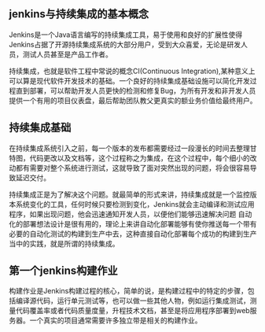## jenkins与持续集成的基本概念

Jenkins是一个Java语言编写的持续集成工具，易于使用和良好的扩展性使得Jenkins占据了开源持续集成系统的大部分用户，受到大众喜爱，无论是研发人员，测试人员甚至是产品工作者。

持续集成，也就是软件工程中常说的概念CI(Continuous Integration),某种意义上可以算是现代软件开发技术的基础。一个良好的持续集成基础设施可以简化开发过程直到部署，可以帮助开发人员更快的检测和修复Bug，为所有开发和非开发人员提供一个有用的项目仪表盘，最后帮助团队教父更真实的额业务价值给最终用户。

## 持续集成基础

在持续集成系统引入之前，每一个版本的发布都需要经过一段漫长的时间去整理甘特图，代码更改以及文档等，这个过程称之为集成，在这个过程中，每个细小的改动都有需要对整个系统进行测试，这就导致了面对突然出现的问题，将会很容易导致延迟交付。

持续集成正是为了解决这个问题。就最简单的形式来讲，持续集成就是一个监控版本系统变化的工具，任何时候只要检测到变化，Jenkins就会主动编译和测试应用程序，如果出现问题，他会迅速通知开发人员，以便他们能够迅速解决问题
自动化的部署想法设计是很有用的，理论上来讲自动化部署能够有使你推送每一个带有必要的自动化测试的构建到生产中去，这种直接自动化部署每个成功的构建到生产当中的实践，就是所谓的持续集成。

## 第一个jenkins构建作业

构建作业是Jenkins构建过程的核心，简单的说，是构建过程中的特定的步骤，包括编译源代码，运行单元测试等，也可以做一些其他人物，例如运行集成测试，测量代码覆盖率或者代码质量度量，升程技术文档，甚至是将应用程序部署到web服务器。一个真实的项目通常需要许多独立带是相关的构建作业。